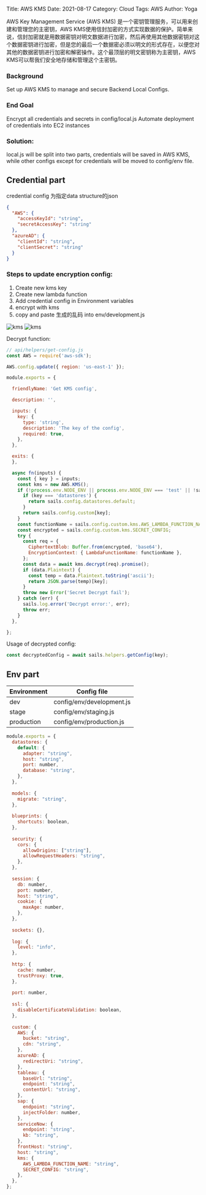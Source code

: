Title: AWS KMS
Date: 2021-08-17
Category: Cloud
Tags: AWS
Author: Yoga

AWS Key Management Service (AWS KMS) 是一个密钥管理服务，可以用来创建和管理您的主密钥，AWS KMS使用信封加密的方式实现数据的保护。简单来说，信封加密就是用数据密钥对明文数据进行加密，然后再使用其他数据密钥对这个数据密钥进行加密，但是您的最后一个数据密必须以明文的形式存在，以便您对其他的数据密钥进行加密和解密操作。这个最顶层的明文密钥称为主密钥，AWS KMS可以帮我们安全地存储和管理这个主密钥。

### Background

Set up AWS KMS to manage and secure Backend Local Configs.

### End Goal

Encrypt all credentials and secrets in config/local.js
Automate deployment of credentials into EC2 instances


### Solution:

local.js will be split into two parts, credentials will be saved in AWS KMS, while other configs except for credentials will be moved to config/env file.


## Credential part

credential config 为指定data structure的json
```json
{
  "AWS": {
    "accessKeyId": "string",
    "secretAccessKey": "string"
  },
  "azureAD": {
    "clientId": "string",
    "clientSecret": "string"
  }
}
```

### Steps to update encryption config:
1. Create new kms key
2. Create new lambda function
3. Add credential config in Environment variables
4. encrypt with kms
5. copy and paste 生成的乱码 into env/development.js

![kms](img/kms2.png)
![kms](img/kms1.png)

Decrypt function:
```js
// api/helpers/get-config.js
const AWS = require('aws-sdk');

AWS.config.update({ region: 'us-east-1' });

module.exports = {

  friendlyName: 'Get KMS config',

  description: '',

  inputs: {
    key: {
      type: 'string',
      description: 'The key of the config',
      required: true,
    },
  },

  exits: {
  },

  async fn(inputs) {
    const { key } = inputs;
    const kms = new AWS.KMS();
    if (!process.env.NODE_ENV || process.env.NODE_ENV === 'test' || !sails.config.custom.kms) {
      if (key === 'datastores') {
        return sails.config.datastores.default;
      }
      return sails.config.custom[key];
    }
    const functionName = sails.config.custom.kms.AWS_LAMBDA_FUNCTION_NAME;
    const encrypted = sails.config.custom.kms.SECRET_CONFIG;
    try {
      const req = {
        CiphertextBlob: Buffer.from(encrypted, 'base64'),
        EncryptionContext: { LambdaFunctionName: functionName },
      };
      const data = await kms.decrypt(req).promise();
      if (data.Plaintext) {
        const temp = data.Plaintext.toString('ascii');
        return JSON.parse(temp)[key];
      }
      throw new Error('Secret Decrypt fail');
    } catch (err) {
      sails.log.error('Decrypt error:', err);
      throw err;
    }
  },

};
```

Usage of decrypted config:
```js
const decryptedConfig = await sails.helpers.getConfig(key);
```

## Env part

| Environment | Config file
| - | -
dev | config/env/development.js
stage | config/env/staging.js
production | config/env/production.js

```js
module.exports = {
  datastores: {
    default: {
      adapter: "string",
      host: "string",
      port: number,
      database: "string",
    },
  },
 
  models: {
    migrate: "string",
  },
 
  blueprints: {
    shortcuts: boolean,
  },
 
  security: {
    cors: {
      allowOrigins: ["string"],
      allowRequestHeaders: "string",
    },
  },
 
  session: {
    db: number,
    port: number,
    host: "string",
    cookie: {
      maxAge: number,
    },
  },
 
  sockets: {},
 
  log: {
    level: "info",
  },
 
  http: {
    cache: number,
    trustProxy: true,
  },
 
  port: number,
 
  ssl: {
    disableCertificateValidation: boolean,
  },
 
  custom: {
    AWS: {
      bucket: "string",
      cdn: "string",
    },
    azureAD: {
      redirectUri: "string",
    },
    tableau: {
      baseUrl: "string",
      endpoint: "string",
      contentUrl: "string",
    },
    sap: {
      endpoint: "string",
      injectFolder: number,
    },
    serviceNow: {
      endpoint: "string",
      kb: "string",
    },
    frontHost: "string",
    host: "string",
    kms: {
      AWS_LAMBDA_FUNCTION_NAME: "string",
      SECRET_CONFIG: "string",
    },
  },
};
```
